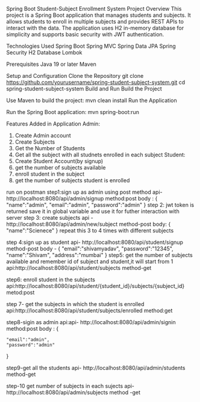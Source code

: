 Spring Boot Student-Subject Enrollment System
Project Overview
This project is a Spring Boot application that manages students and subjects. It allows students to enroll in multiple subjects and provides REST APIs to interact with the data. The application uses H2 in-memory database for simplicity and supports basic security with JWT authentication.

Technologies Used
Spring Boot
Spring MVC
Spring Data JPA
Spring Security
H2 Database
Lombok

Prerequisites
Java 19 or later
Maven

Setup and Configuration
Clone the Repository
git clone https://github.com/yourusername/spring-student-subject-system.git
cd spring-student-subject-system
Build and Run
Build the Project

Use Maven to build the project:
mvn clean install
Run the Application

Run the Spring Boot application:
mvn spring-boot:run


Features Added in Application
Admin:
1. Create Admin account
2. Create Subjects 
3. Get the Number of Students
4. Get all the subject with all studnets enrolled in each subject
Student:
1. Create Student Account(by signup)
2. get the number of subjects available
3. enroll student in the subject
4. get the number of subjects student is enrolled

run on postman 
step1:sign up as admin using post method 
api- http://localhost:8080/api/admin/signup
method:post
 body : {
    "name":"admin",
    "email":"admin",
    "password":"admin"
}
step 2: jwt token is returned save it in global variable and use it for futher interaction with server
step 3: create subjects 
api - http://localhost:8080/api/admin/new/subject
method-post
body:
    {
  "name":"Scienece"
}
repeat this 3 to 4 times with different subjects

step 4:sign up as student
api- http://localhost:8080/api/student/signup
method-post
body -
{
    "email":"shivamyadav",
    "password":"12345",
    "name":"Shivam",
    "address":"mumbai"
}
step5: get the number of subjects available and remember id of subject and student,it will start from 1
api:http://localhost:8080/api/student/subjects
method-get

step6: enroll student in the subjects
api:http://localhost:8080/api/student/{student_id}/subjects/{subject_id}
metod:post

step 7- get the subjects in which the student is enrolled
api:http://localhost:8080/api/student/subjects/enrolled
method:get

step8-sigin as admin 
api:api- http://localhost:8080/api/admin/signin
method:post
 body : {
    
    "email":"admin",
    "password":"admin"
}

step9-get all the students
api-
http://localhost:8080/api/admin/students
method-get

step-10 get number of subjects in each sujects
api- http://localhost:8080/api/admin/subjects
method -get




